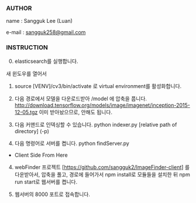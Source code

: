 ### AUTHOR

name : Sangguk Lee (Luan)

e-mail : sangguk258@gmail.com

### INSTRUCTION

0. elasticsearch를 실행합니다.

새 윈도우를 열어서

1. source [VENV]/cv3/bin/activate 로 virtual environment를 활성화합니다.


2. 다음 경로에서 모델을 다운로드받아 /model 에 압축을 풉니다.
	http://download.tensorflow.org/models/image/imagenet/inception-2015-12-05.tgz
	이미 받아놨으므로, 안해도 됩니다.

2. 다음 커맨드로 인덱싱할 수 있습니다.
	python indexer.py [relative path of directory] (-p)

3. 다음 명령어로 서버를 켭니다.
	python findServer.py

- Client Side From Here

4. webFinder 프로젝트 [https://github.com/sangguk2/ImageFinder-client] 를 다운받아서, 압축을 풀고, 경로에 들어가서
	npm install로 모듈들을 설치한 뒤
	npm run start로 웹서버를 켭니다.

5. 웹서버의 8000 포트로 접속합니다.
